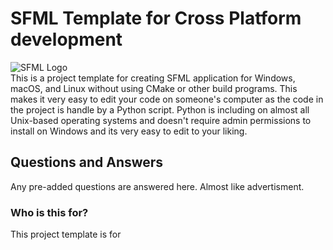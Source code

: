 # SFML Template for Cross Platform development  
![SFML Logo](https://www.sfml-dev.org/download/goodies/sfml-logo-small.png)  
This is a project template for creating SFML application for Windows, macOS, and Linux without using CMake or other build programs. This makes it very easy to edit your code on someone's computer as the code in the project is handle by a Python script. Python is including on almost all Unix-based operating systems and doesn't require admin permissions to install on Windows and its very easy to edit to your liking.

## Questions and Answers
Any pre-added questions are answered here. Almost like advertisment.

### Who is this for?
This project template is for 
